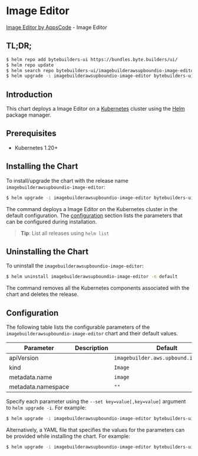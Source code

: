 # Image Editor

[Image Editor by AppsCode](https://byte.builders) - Image Editor

## TL;DR;

```bash
$ helm repo add bytebuilders-ui https://bundles.byte.builders/ui/
$ helm repo update
$ helm search repo bytebuilders-ui/imagebuilderawsupboundio-image-editor --version=v0.4.18
$ helm upgrade -i imagebuilderawsupboundio-image-editor bytebuilders-ui/imagebuilderawsupboundio-image-editor -n default --create-namespace --version=v0.4.18
```

## Introduction

This chart deploys a Image Editor on a [Kubernetes](http://kubernetes.io) cluster using the [Helm](https://helm.sh) package manager.

## Prerequisites

- Kubernetes 1.20+

## Installing the Chart

To install/upgrade the chart with the release name `imagebuilderawsupboundio-image-editor`:

```bash
$ helm upgrade -i imagebuilderawsupboundio-image-editor bytebuilders-ui/imagebuilderawsupboundio-image-editor -n default --create-namespace --version=v0.4.18
```

The command deploys a Image Editor on the Kubernetes cluster in the default configuration. The [configuration](#configuration) section lists the parameters that can be configured during installation.

> **Tip**: List all releases using `helm list`

## Uninstalling the Chart

To uninstall the `imagebuilderawsupboundio-image-editor`:

```bash
$ helm uninstall imagebuilderawsupboundio-image-editor -n default
```

The command removes all the Kubernetes components associated with the chart and deletes the release.

## Configuration

The following table lists the configurable parameters of the `imagebuilderawsupboundio-image-editor` chart and their default values.

|     Parameter      | Description |                     Default                      |
|--------------------|-------------|--------------------------------------------------|
| apiVersion         |             | <code>imagebuilder.aws.upbound.io/v1beta1</code> |
| kind               |             | <code>Image</code>                               |
| metadata.name      |             | <code>image</code>                               |
| metadata.namespace |             | <code>""</code>                                  |


Specify each parameter using the `--set key=value[,key=value]` argument to `helm upgrade -i`. For example:

```bash
$ helm upgrade -i imagebuilderawsupboundio-image-editor bytebuilders-ui/imagebuilderawsupboundio-image-editor -n default --create-namespace --version=v0.4.18 --set apiVersion=imagebuilder.aws.upbound.io/v1beta1
```

Alternatively, a YAML file that specifies the values for the parameters can be provided while
installing the chart. For example:

```bash
$ helm upgrade -i imagebuilderawsupboundio-image-editor bytebuilders-ui/imagebuilderawsupboundio-image-editor -n default --create-namespace --version=v0.4.18 --values values.yaml
```

